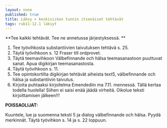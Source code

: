 ```yaml
---
layout: none
published: true
title: Läksy + keskiviikon tunnin itsenäiset tehtävät
tags: rub11-12.1 läksyt
---
```

**Tee kaikki tehtävät. Tee ne annetussa järjestyksessä. **

1. Tee työvihkosta substantiivien taivutuksen tehtävä s. 25.
2. Täytä työvihkoon s. 12 Fraser till ordprovet.
3. Täytä teemavihkoon Välbefinnande och hälsa teemasanastoon puuttuvat sanat. Apua digikirjan teemasanastosta.
4. Täytä työvihkoon s. 11.
5. Tee opintokortilta digikirjan tehtävät aiheista text5, välbefinnande och hälsa ja substantiivin taivutus.
6. Kirjoita puhtaaksi kirjoitelma Emendediin ma 7.11. mennessä. Tällä kertaa todella huolella! Siihen ei saisi enää jäädä virheitä. Oikolue teksti kirjoittamisen jälkeen!!! 

**POISSAOLIJAT:**

Kuuntele, lue ja suomenna teksti 5 ja dialog välbefinnande och hälsa. Pyydä merkinnät. Täytä työvihkon s. 14 ja s. 22 loppuun.